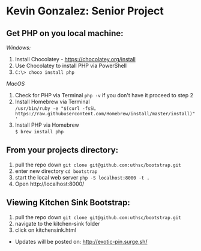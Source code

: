 # Kevin Gonzalez: Senior Project

## Get PHP on you local machine:

_Windows:_

1. Install Chocolatey - https://chocolatey.org/install
1. Use Chocolatey to install PHP via PowerShell
1. `C:\> choco install php`

_MacOS_

1. Check for PHP via Terminal `php -v` if you don't have it proceed to step 2
1. Install Homebrew via Terminal  
   `/usr/bin/ruby -e "$(curl -fsSL https://raw.githubusercontent.com/Homebrew/install/master/install)"'`
1. Install PHP via Homebrew  
   `$ brew install php`

## From your projects directory:

1. pull the repo down `git clone git@github.com:uthsc/bootstrap.git`
1. enter new directory `cd bootstrap`
1. start the local web server `php -S localhost:8000 -t .`
1. Open http://localhost:8000/

## Viewing Kitchen Sink Bootstrap:

1. pull the repo down `git clone git@github.com:uthsc/bootstrap.git`
1. navigate to the kitchen-sink folder
1. click on kitchensink.html

- Updates will be posted on: http://exotic-pin.surge.sh/
